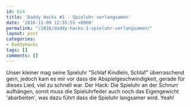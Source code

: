 ```yaml
---
id: 614
title: 'Daddy Hacks #1 - Spieluhr verlangsamen'
date: '2016-11-09 12:35:55 +0000'
permalink: "/2016/daddy-hacks-1-spieluhr-verlangsamen/"
layout: post
categories:
- DaddyHacks
tags: []
comments: []
---
```

Unser kleiner mag seine Spieluhr "Schlaf Kindlein, Schlaf" überraschend gern, jedoch kam es mir vor dass die Abspielgeschwindigkeit, gerade für dieses Lied, viel zu schnell war. Der Hack: Die Spieluhr an der Schnurr aufhängen, somit muss die Spieluhrfeder auch noch das Eigengewicht 'abarbeiten', was dazu führt dass die Spieluhr langsamer wird. Yeah!